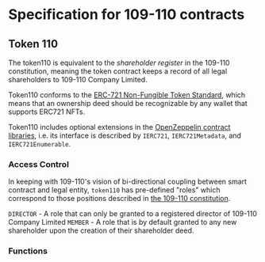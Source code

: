 # Specification for 109-110 contracts

## Token 110
The token110 is equivalent to the *shareholder register* in the 109-110 constitution, meaning the token contract keeps a record of all legal shareholders to 109-110 Company Limited.

Token110 conforms to the [ERC-721 Non-Fungible Token Standard](https://eips.ethereum.org/EIPS/eip-721), which means that an ownership deed should be recognizable by any wallet that supports ERC721 NFTs.

Token110 includes optional extensions in the [OpenZeppelin contract libraries](https://docs.openzeppelin.com/contracts/3.x/api/token/erc721), i.e. its interface is described by `IERC721`, `IERC721Metadata`, and `IERC721Enumerable`.


### Access Control
In keeping with 109-110's vision of bi-directional coupling between smart contract and legal entity, `token110` has pre-defined "roles" which correspond to those positions described in [the 109-110 constitution](./constitution.md).

`DIRECTOR` - A role that can only be granted to a registered director of 109-110 Company Limited
`MEMBER` - A role that is by default granted to any new shareholder upon the creation of their shareholder deed. 



### Functions
```

```
